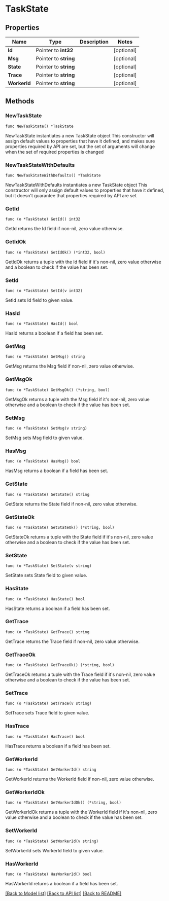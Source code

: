 # TaskState

## Properties

Name | Type | Description | Notes
------------ | ------------- | ------------- | -------------
**Id** | Pointer to **int32** |  | [optional] 
**Msg** | Pointer to **string** |  | [optional] 
**State** | Pointer to **string** |  | [optional] 
**Trace** | Pointer to **string** |  | [optional] 
**WorkerId** | Pointer to **string** |  | [optional] 

## Methods

### NewTaskState

`func NewTaskState() *TaskState`

NewTaskState instantiates a new TaskState object
This constructor will assign default values to properties that have it defined,
and makes sure properties required by API are set, but the set of arguments
will change when the set of required properties is changed

### NewTaskStateWithDefaults

`func NewTaskStateWithDefaults() *TaskState`

NewTaskStateWithDefaults instantiates a new TaskState object
This constructor will only assign default values to properties that have it defined,
but it doesn't guarantee that properties required by API are set

### GetId

`func (o *TaskState) GetId() int32`

GetId returns the Id field if non-nil, zero value otherwise.

### GetIdOk

`func (o *TaskState) GetIdOk() (*int32, bool)`

GetIdOk returns a tuple with the Id field if it's non-nil, zero value otherwise
and a boolean to check if the value has been set.

### SetId

`func (o *TaskState) SetId(v int32)`

SetId sets Id field to given value.

### HasId

`func (o *TaskState) HasId() bool`

HasId returns a boolean if a field has been set.

### GetMsg

`func (o *TaskState) GetMsg() string`

GetMsg returns the Msg field if non-nil, zero value otherwise.

### GetMsgOk

`func (o *TaskState) GetMsgOk() (*string, bool)`

GetMsgOk returns a tuple with the Msg field if it's non-nil, zero value otherwise
and a boolean to check if the value has been set.

### SetMsg

`func (o *TaskState) SetMsg(v string)`

SetMsg sets Msg field to given value.

### HasMsg

`func (o *TaskState) HasMsg() bool`

HasMsg returns a boolean if a field has been set.

### GetState

`func (o *TaskState) GetState() string`

GetState returns the State field if non-nil, zero value otherwise.

### GetStateOk

`func (o *TaskState) GetStateOk() (*string, bool)`

GetStateOk returns a tuple with the State field if it's non-nil, zero value otherwise
and a boolean to check if the value has been set.

### SetState

`func (o *TaskState) SetState(v string)`

SetState sets State field to given value.

### HasState

`func (o *TaskState) HasState() bool`

HasState returns a boolean if a field has been set.

### GetTrace

`func (o *TaskState) GetTrace() string`

GetTrace returns the Trace field if non-nil, zero value otherwise.

### GetTraceOk

`func (o *TaskState) GetTraceOk() (*string, bool)`

GetTraceOk returns a tuple with the Trace field if it's non-nil, zero value otherwise
and a boolean to check if the value has been set.

### SetTrace

`func (o *TaskState) SetTrace(v string)`

SetTrace sets Trace field to given value.

### HasTrace

`func (o *TaskState) HasTrace() bool`

HasTrace returns a boolean if a field has been set.

### GetWorkerId

`func (o *TaskState) GetWorkerId() string`

GetWorkerId returns the WorkerId field if non-nil, zero value otherwise.

### GetWorkerIdOk

`func (o *TaskState) GetWorkerIdOk() (*string, bool)`

GetWorkerIdOk returns a tuple with the WorkerId field if it's non-nil, zero value otherwise
and a boolean to check if the value has been set.

### SetWorkerId

`func (o *TaskState) SetWorkerId(v string)`

SetWorkerId sets WorkerId field to given value.

### HasWorkerId

`func (o *TaskState) HasWorkerId() bool`

HasWorkerId returns a boolean if a field has been set.


[[Back to Model list]](../README.md#documentation-for-models) [[Back to API list]](../README.md#documentation-for-api-endpoints) [[Back to README]](../README.md)


